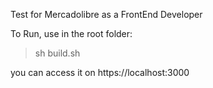 Test for Mercadolibre as a FrontEnd Developer

To Run, use in the root folder:
> sh build.sh

you can access it on https://localhost:3000
